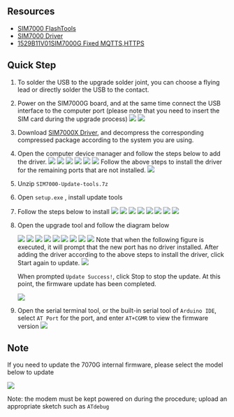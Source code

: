 


## Resources

- [SIM7000 FlashTools](https://drive.google.com/file/d/1nOqJuzBgE8KrMkpQUAWy3nJwqEBVABVn/view?usp=sharing)
- [SIM7000 Driver](https://drive.google.com/file/d/1f02TTNoyirFPGWbob1khy9dnoBonoVe7/view?usp=sharing)
- [1529B11V01SIM7000G Fixed MQTTS,HTTPS](https://drive.google.com/file/d/12rZ9b7z3ONCPwtevOcz3khYl5vw4zGL3/view?usp=sharing)

## Quick Step

1. To solder the USB to the upgrade solder joint, you can choose a flying lead or directly solder the USB to the contact.
2. Power on the SIM7000G board, and at the same time connect the USB interface to the computer port (please note that you need to insert the SIM card during the upgrade process)
    ![](./images/16.png)
    ![](./images/17.png)
3. Download [SIM7000X Driver](https://1drv.ms/u/s!AmbpOqVezk5drS-ateuVXXDK1ulv?e=yc0kXz), and decompress the corresponding compressed package according to the system you are using.
4. Open the computer device manager and follow the steps below to add the driver.
    ![](./images/18.png)
    ![](./images/19.png)
    ![](./images/20.png)
    ![](./images/21.png)
    ![](./images/22.png)
    ![](./images/23.png)
    Follow the above steps to install the driver for the remaining ports that are not installed.
    ![](./images/24.png)

5. Unzip `SIM7000-Update-tools.7z`
6. Open `setup.exe` , install update tools
7. Follow the steps below to install
    ![](./images/1.png)
    ![](./images/2.png)
    ![](./images/3.png)
    ![](./images/4.png)
    ![](./images/5.png)
    ![](./images/6.png)
    ![](./images/7.png)
    ![](./images/8.png)

8. Open the upgrade tool and follow the diagram below

    ![](./images/9.png)
    ![](./images/10.png)
    ![](./images/11.png)
    ![](./images/12.png)
    ![](./images/13.png)
    ![](./images/14.png)
    ![](./images/15.png)
    ![](./images/25.png)
    ![](./images/26.png)
    Note that when the following figure is executed, it will prompt that the new port has no driver installed. After adding the driver according to the above steps to install the driver, click Start again to update.
    ![](./images/27.png)

    When prompted `Update Success!`, click Stop to stop the update. At this point, the firmware update has been completed.

    ![](./images/28.png)

9. Open the serial terminal tool, or the built-in serial tool of `Arduino IDE`, select `AT Port` for the port, and enter `AT+CGMR` to view the firmware version
    ![](./images/29.png)


  
## Note

If you need to update the 7070G internal firmware, please select the model below to update

![](./images/7070g.png)

Note: the modem must be kept powered on during the procedure; upload an appropriate sketch such as `ATdebug`
